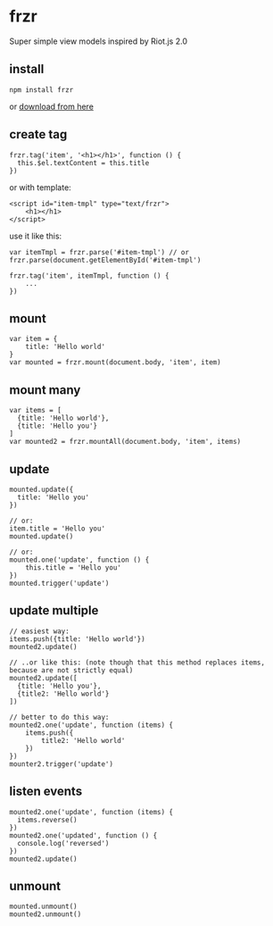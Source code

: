 # frzr
Super simple view models inspired by Riot.js 2.0

## install

    npm install frzr
    
  or [download from here](http://pakastin.github.io/frzr/dist/frzr.js)

## create tag

    frzr.tag('item', '<h1></h1>', function () {
      this.$el.textContent = this.title
    })
    
or with template:

    <script id="item-tmpl" type="text/frzr">
        <h1></h1>
    </script>

use it like this:

    var itemTmpl = frzr.parse('#item-tmpl') // or frzr.parse(document.getElementById('#item-tmpl')
    
    frzr.tag('item', itemTmpl, function () {
        ...
    })
    
## mount

    var item = {
        title: 'Hello world'
    }
    var mounted = frzr.mount(document.body, 'item', item)
    
## mount many

    var items = [
      {title: 'Hello world'},
      {title: 'Hello you'}
    ]
    var mounted2 = frzr.mountAll(document.body, 'item', items)
    
## update

    mounted.update({
      title: 'Hello you'
    })

    // or:
    item.title = 'Hello you'
    mounted.update()

    // or:
    mounted.one('update', function () {
        this.title = 'Hello you'
    })
    mounted.trigger('update')

## update multiple

    // easiest way:
    items.push({title: 'Hello world'})
    mounted2.update()
    
    // ..or like this: (note though that this method replaces items, because are not strictly equal)
    mounted2.update([
      {title: 'Hello you'},
      {title2: 'Hello world'}
    ]) 

    // better to do this way:
    mounted2.one('update', function (items) {
        items.push({
            title2: 'Hello world'
        })
    })
    mounter2.trigger('update')

## listen events

    mounted2.one('update', function (items) {
      items.reverse()
    })
    mounted2.one('updated', function () {
      console.log('reversed')
    })
    mounted2.update()
    
## unmount

    mounted.unmount()
    mounted2.unmount()
